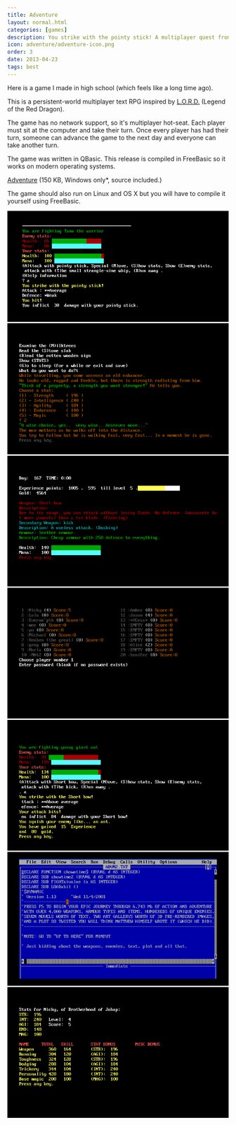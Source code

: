 ```yaml
---
title: Adventure
layout: normal.html
categories: [games]
description: You strike with the pointy stick! A multiplayer quest from the turn of the century.
icon: adventure/adventure-icon.png
order: 3
date: 2013-04-23
tags: best
---
```

Here is a game I made in high school (which feels like a long time ago).

This is a persistent-world multiplayer text RPG inspired by <a href="http://en.wikipedia.org/wiki/Legend_of_the_Red_Dragon">L.O.R.D.</a> (Legend of the Red Dragon).

The game has no network support, so it's multiplayer hot-seat. Each player must sit at the computer and take their turn. Once every player has had their turn, someone can advance the game to the next day and everyone can take another turn.

The game was written in QBasic. This release is compiled in FreeBasic so it works on modern operating systems.

<p><a onclick="_gaq.push(['_trackEvent','Download','Game',this.href]);" href="adv-2010-06-29.zip">Adventure</a> (150 KB, Windows only*, source included.)</p>

The game should also run on Linux and OS X but you will have to compile it yourself using FreeBasic.

<img src="adventure-combat-vs-tama.png" alt="Combat, the player faces Tama"/>
<img src="adventure-event.png" alt="The player can experience special events"/>
<img src="adventure-inventory.png" alt="There is an inventory screen"/>
<img src="adventure-player-select.png" alt="Players choose a character and can see other player's characters"/>
<img src="adventure-combat.png" alt="Combat"/>
<img src="adventure-source.png" alt="The source code had a lot of jokes that I found funny at the time"/>
<img src="adventure-stats.png" alt="There are lots of RPG stats to level up"/>